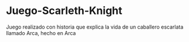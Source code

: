 # Juego-Scarleth-Knight
Juego realizado con historia que explica la vida de un caballero escarlata llamado Arca, hecho en Arca
